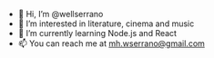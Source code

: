 - 👋 Hi, I’m @wellserrano
- 👀 I’m interested in literature, cinema and music
- 🌱 I’m currently learning Node.js and React
- 📫 You can reach me at mh.wserrano@gmail.com

<!---
wellserrano/wellserrano is a ✨ special ✨ repository because its `README.md` (this file) appears on your GitHub profile.
You can click the Preview link to take a look at your changes.
--->
